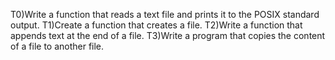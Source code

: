 T0)Write a function that reads a text file and prints it to the POSIX standard output.
T1)Create a function that creates a file.
T2)Write a function that appends text at the end of a file.
T3)Write a program that copies the content of a file to another file.
